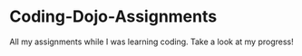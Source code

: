# Coding-Dojo-Assignments
All my assignments while I was learning coding. Take a look at my progress!
